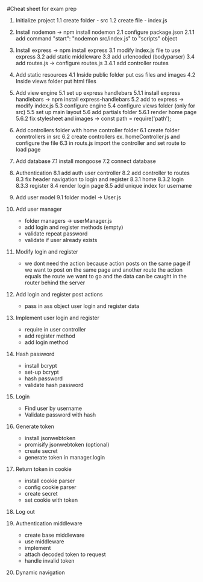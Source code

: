 #Cheat sheet for exam prep
1. Initialize project
    1.1 create folder - src
    1.2 create file - index.js

2. Install nodemon -> npm install nodemon
    2.1 configure package.json
        2.1.1 add command "start": "nodemon src/index.js" to "scripts" object

3. Install express -> npm install express
    3.1 modify index.js file to use express
    3.2 add static middleware
    3.3 add urlencoded (bodyparser)
    3.4 add routes.js -> configure routes.js
        3.4.1 add controller routes
    
4. Add static resources
    4.1 Inside public folder put css files and images
    4.2 Inside views folder put html files

5. Add view engine
    5.1 set up express handlebars
        5.1.1 install express handlebars -> npm install express-handlebars
    5.2 add to express -> modify index.js
    5.3 configure engine
    5.4 configure views folder (only for src)
    5.5 set up main layout
    5.6 add partials folder
        5.6.1 render home page
        5.6.2 fix stylesheet and images -> const path = require('path');
    
6. Add controllers folder with home controller folder
    6.1 create folder conntrollers in src 
    6.2 create controllers ex. homeController.js and configure the file
    6.3 in routs.js import the controller and set route to load page

7. Add database
    7.1 install mongoose
    7.2 connect database

8. Authentication
    8.1 add auth user controller
    8.2 add controller to routes
    8.3 fix header navigation to login and register
        8.3.1 home
        8.3.2 login
        8.3.3 register
    8.4 render login page
    8.5 add unique index for username

9. Add user model
    9.1 folder model -> User.js

10. Add user manager
    * folder managers -> userManager.js
    * add login and register methods (empty)
    * validate repeat password
    * validate if user already exists

11. Modify login and register
    * we dont need the action because action posts on the same page 
    if we want to post on the same page and another route
    the action equals the route we want to go 
    and the data can be caught in the router behind the server

12. Add login and register post actions
    * pass in ass object user login and register data

13. Implement user login and register
    * require in user controller
    * add register method
    * add login method

14. Hash password
    * install bcrypt
    * set-up bcrypt
    * hash password
    * validate hash password

15. Login
    * Find user by username
    * Validate password with hash

16. Generate token
    * install jsonwebtoken
    * promisify jsonwebtoken (optional)
    * create secret
    * generate token in manager.login

17. Return token in cookie
    * install cookie parser
    * config cookie parser
    * create secret
    * set cookie with token

18. Log out
19. Authentication middleware
    * create base middleware
    * use middleware
    * implement
    * attach decoded token to request
    * handle invalid token
20. Dynamic navigation
